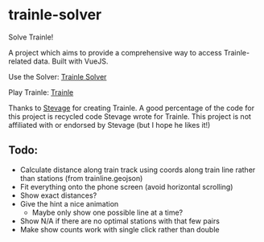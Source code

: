 # trainle-solver
Solve Trainle! 

A project which aims to provide a comprehensive way to access Trainle-related data. Built with VueJS.

Use the Solver: [Trainle Solver](https://pbgcommits.github.io/trainle-calc)

Play Trainle: [Trainle](https://trainle.fun/)

Thanks to [Stevage](https://github.com/stevage/) for creating Trainle. A good percentage of the code for this project is recycled code Stevage wrote for Trainle. This project is not affiliated with or endorsed by Stevage (but I hope he likes it!)


## Todo:
- Calculate distance along train track using coords along train line rather than stations (from trainline.geojson)
- Fit everything onto the phone screen (avoid horizontal scrolling)
- Show exact distances?
- Give the hint a nice animation
    - Maybe only show one possible line at a time? 
- Show N/A if there are no optimal stations with that few pairs
- Make show counts work with single click rather than double
